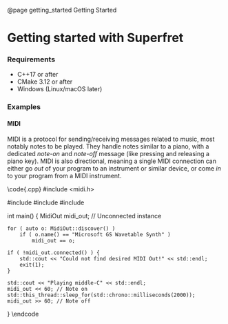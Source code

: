 @page getting_started Getting Started

# Getting started with Superfret

### Requirements
- C++17 or after
- CMake 3.12 or after
- Windows (Linux/macOS later)

### Examples

#### MIDI
MIDI is a protocol for sending/receiving messages related to music, most
notably notes to be played. They handle notes similar to a piano, with
a dedicated *note-on* and *note-off* message (like pressing and releasing 
a piano key). MIDI is also directional, meaning a single MIDI connection
can either go *out* of your program to an instrument or similar device,
or come *in* to your program from a MIDI instrument.

\code{.cpp}
#include <midi.h>

#include <iostream>
#include <thread>
#include <chrono>

int main() {
    MidiOut midi_out; // Unconnected instance

    for ( auto o: MidiOut::discover() )
        if ( o.name() == "Microsoft GS Wavetable Synth" )
            midi_out == o;
    
    if ( !midi_out.connected() ) {
        std::cout << "Could not find desired MIDI Out!" << std::endl;
        exit(1);
    }

    std::cout << "Playing middle-C" << std::endl;
    midi_out << 60; // Note on
    std::this_thread::sleep_for(std::chrono::milliseconds(2000));
    midi_out >> 60; // Note off
}
\endcode